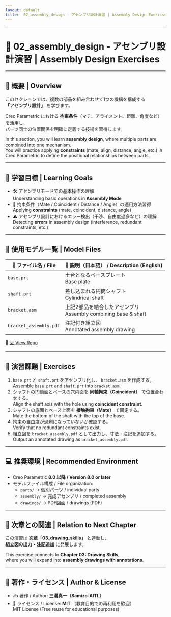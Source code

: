 ```yaml
---
layout: default
title:  02_assembly_design - アセンブリ設計演習 | Assembly Design Exercises
---
```


---

# 🧩 **02_assembly_design - アセンブリ設計演習 | Assembly Design Exercises**

---

## 📖 **概要 | Overview**

このセクションでは、複数の部品を組み合わせて1つの機構を構成する  
**「アセンブリ設計」** を学びます。  

Creo Parametric における **拘束条件**（マテ、アライメント、距離、角度など）を活用し、  
パーツ同士の位置関係を明確に定義する技術を習得します。  

In this section, you will learn **assembly design**, where multiple parts are combined into one mechanism.  
You will practice applying **constraints** (mate, align, distance, angle, etc.) in Creo Parametric to define the positional relationships between parts.  

---

## 🎯 **学習目標 | Learning Goals**

- 🛠️ アセンブリモードでの基本操作の理解  
  Understanding basic operations in **Assembly Mode**  
- 🔗 拘束条件（Mate / Coincident / Distance / Angle）の適用方法習得  
  Applying **constraints** (mate, coincident, distance, angle)  
- ⚠️ アセンブリ設計におけるエラー検出（干渉、自由度過多など）の理解  
  Detecting **errors** in assembly design (interference, redundant constraints, etc.)  

---

## 📂 **使用モデル一覧 | Model Files**

| 📄 **ファイル名 / File** | 📘 **説明（日本語） / Description (English)** |
|---------------------------|----------------------------------------------|
| `base.prt` | 土台となるベースプレート<br>Base plate |
| `shaft.prt` | 差し込まれる円筒シャフト<br>Cylindrical shaft |
| `bracket.asm` | 上記2部品を結合したアセンブリ<br>Assembly combining base & shaft |
| `bracket_assembly.pdf` | 注記付き組立図<br>Annotated assembly drawing |

🔗 [💻 View Repo](https://github.com/Samizo-AITL/EduMecha/tree/main/02_assembly_design)

---

## 📝 **演習課題 | Exercises**

1. `base.prt` と `shaft.prt` をアセンブリ化し、 `bracket.asm` を作成する。  
   Assemble `base.prt` and `shaft.prt` into `bracket.asm`.  
2. シャフトの円筒面とベースの穴内面を **同軸拘束（Coincident）** で位置合わせする。  
   Align the shaft axis with the hole using **coincident constraint**.  
3. シャフトの底面とベース上面を **接触拘束（Mate）** で固定する。  
   Mate the bottom of the shaft with the top of the base.  
4. 拘束の自由度が過剰になっていないか確認する。  
   Verify that no redundant constraints exist.  
5. 組立図を `bracket_assembly.pdf` として出力し、寸法・注記を追加する。  
   Output an annotated drawing as `bracket_assembly.pdf`.  

---

## 💻 **推奨環境 | Recommended Environment**

- Creo Parametric **8.0 以降 / Version 8.0 or later**  
- モデルファイル構成 / File organization:  
  - `parts/` → 個別パーツ / individual parts  
  - `assembly/` → 完成アセンブリ / completed assembly  
  - `drawings/` → PDF図面 / drawings (PDF)  

---

## 🔗 **次章との関連 | Relation to Next Chapter**

この演習は **次章「03_drawing_skills」** と連動し、  
**組立図の出力・注記追加** に発展します。  

This exercise connects to **Chapter 03: Drawing Skills**,  
where you will expand into **assembly drawings with annotations**.  

---

## 👤 **著作・ライセンス | Author & License**

- ✍️ 著作 / Author: **三溝真一（Samizo-AITL）**  
- 📜 ライセンス / License: **MIT** （教育目的での再利用を歓迎）  
  MIT License (Free reuse for educational purposes)  
